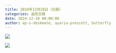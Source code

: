 ```yaml
---
title: 2024年12月28日（日报）
categories: 迪克日报
date: 2024-12-28 08:00:00
author: ap-s-deskmate, ayaria-prescott, butterfly
---
```


![](IMG_2238.jpeg)

![](IMG_2239.jpeg)